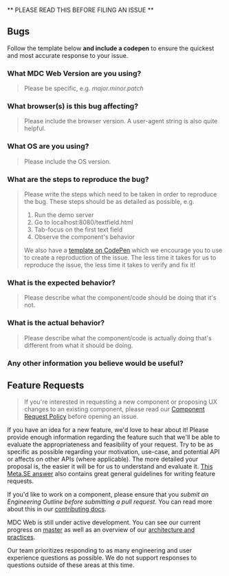 ** PLEASE READ THIS BEFORE FILING AN ISSUE **

## Bugs

Follow the template below **and include a codepen** to ensure the quickest and most accurate response to your issue.

### What MDC Web Version are you using?

> Please be specific, e.g. _major.minor.patch_

### What browser(s) is this bug affecting?

> Please include the browser version. A user-agent string is also quite helpful.

### What OS are you using?

> Please include the OS version.

### What are the steps to reproduce the bug?

> Please write the steps which need to be taken in order to reproduce the bug. These steps should be
> as detailed as possible, e.g.
>
> 1. Run the demo server
> 2. Go to localhost:8080/textfield.html
> 3. Tab-focus on the first text field
> 4. Observe the component's behavior
>
> We also have a [template on CodePen](https://codepen.io/williamernest/pen/deyxyp) which we encourage you to use to create a reproduction of
> the issue. The less time it takes for us to reproduce the issue, the less time it takes to verify and
> fix it!

### What is the expected behavior?

> Please describe what the component/code should be doing that it's not.

### What is the actual behavior?

> Please describe what the component/code is actually doing that's different from what it should be
doing.

### Any other information you believe would be useful?

## Feature Requests

> If you're interested in requesting a new component or proposing UX changes to an existing
> component, please read our [Component Request Policy](https://github.com/material-components/material-components/blob/develop/COMPONENTS_REQUEST_POLICY.md) before opening an issue.

If you have an idea for a new feature, we'd love to hear about it! Please provide enough
information regarding the feature such that we'll be able to evaluate the appropriateness and
feasibility of your request. Try to be as specific as possible regarding your motivation, use-case,
and potential API or affects on other APIs (where applicable). The more detailed your proposal is,
the easier it will be for us to understand and evaluate it. [This Meta.SE answer](http://meta.stackexchange.com/a/259196) also contains great general guidelines for writing
feature requests.

If you'd like to work on a component, please ensure that you *submit an Engineering Outline before
submitting a pull request*. You can read more about this in our [contributing docs](https://github.com/material-components/material-components-web/blob/master/CONTRIBUTING.md#building-components).

MDC Web is still under active development. You can see our current progress on [master](https://github.com/material-components/material-components-web/tree/master) as well as an overview of our [architecture and practices](https://github.com/material-components/material-components-web/blob/master/docs/code).

Our team prioritizes responding to as many engineering and user experience questions as possible. We do not support responses to questions outside of these areas at this time.
